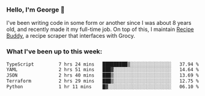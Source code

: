 ### Hello, I'm George 👋

I've been writing code in some form or another since I was about 8 years old, and recently made it my full-time job. On top of this, I maintain [Recipe Buddy](https://github.com/georgegebbett/recipe-buddy), a recipe scraper that interfaces with Grocy.  

<!--
**georgegebbett/georgegebbett** is a ✨ _special_ ✨ repository because its `README.md` (this file) appears on your GitHub profile.

Here are some ideas to get you started:

- 🔭 I’m currently working on ...
- 🌱 I’m currently learning ...
- 👯 I’m looking to collaborate on ...
- 🤔 I’m looking for help with ...
- 💬 Ask me about ...
- 📫 How to reach me: ...
- 😄 Pronouns: ...
- ⚡ Fun fact: ...
-->

### What I've been up to this week:
<!--START_SECTION:waka-->

```txt
TypeScript         7 hrs 24 mins   █████████▒░░░░░░░░░░░░░░░   37.94 %
YAML               2 hrs 51 mins   ███▓░░░░░░░░░░░░░░░░░░░░░   14.64 %
JSON               2 hrs 40 mins   ███▒░░░░░░░░░░░░░░░░░░░░░   13.69 %
Terraform          2 hrs 29 mins   ███▒░░░░░░░░░░░░░░░░░░░░░   12.75 %
Python             1 hr 11 mins    █▓░░░░░░░░░░░░░░░░░░░░░░░   06.10 %
```

<!--END_SECTION:waka-->
